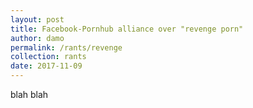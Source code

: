 ```yaml
---
layout: post
title: Facebook-Pornhub alliance over "revenge porn"
author: damo
permalink: /rants/revenge
collection: rants
date: 2017-11-09
---
```


blah blah
